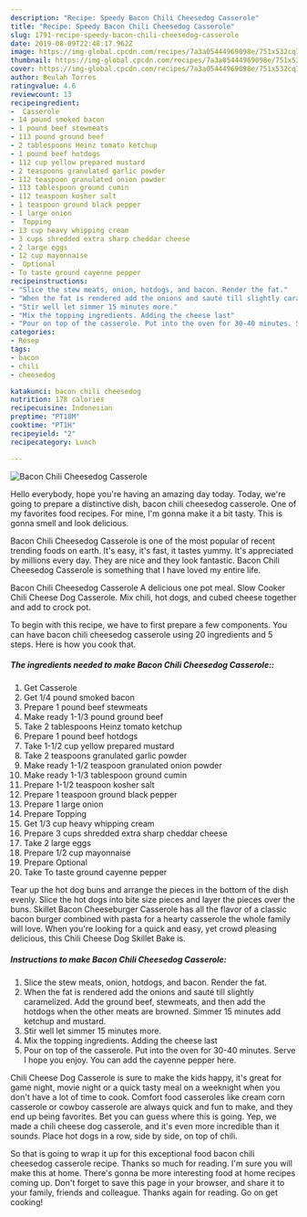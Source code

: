 ```yaml
---
description: "Recipe: Speedy Bacon Chili Cheesedog Casserole"
title: "Recipe: Speedy Bacon Chili Cheesedog Casserole"
slug: 1791-recipe-speedy-bacon-chili-cheesedog-casserole
date: 2019-08-09T22:48:17.962Z
image: https://img-global.cpcdn.com/recipes/7a3a05444969098e/751x532cq70/bacon-chili-cheesedog-casserole-recipe-main-photo.jpg
thumbnail: https://img-global.cpcdn.com/recipes/7a3a05444969098e/751x532cq70/bacon-chili-cheesedog-casserole-recipe-main-photo.jpg
cover: https://img-global.cpcdn.com/recipes/7a3a05444969098e/751x532cq70/bacon-chili-cheesedog-casserole-recipe-main-photo.jpg
author: Beulah Torres
ratingvalue: 4.6
reviewcount: 13
recipeingredient:
-  Casserole
- 14 pound smoked bacon
- 1 pound beef stewmeats
- 113 pound ground beef
- 2 tablespoons Heinz tomato ketchup
- 1 pound beef hotdogs
- 112 cup yellow prepared mustard
- 2 teaspoons granulated garlic powder
- 112 teaspoon granulated onion powder
- 113 tablespoon ground cumin
- 112 teaspoon kosher salt
- 1 teaspoon ground black pepper
- 1 large onion
-  Topping
- 13 cup heavy whipping cream
- 3 cups shredded extra sharp cheddar cheese
- 2 large eggs
- 12 cup mayonnaise
-  Optional
- To taste ground cayenne pepper
recipeinstructions:
- "Slice the stew meats, onion, hotdogs, and bacon. Render the fat."
- "When the fat is rendered add the onions and sauté till slightly caramelized. Add the ground beef, stewmeats, and then add the hotdogs when the other meats are browned. Simmer 15 minutes add ketchup and mustard."
- "Stir well let simmer 15 minutes more."
- "Mix the topping ingredients. Adding the cheese last"
- "Pour on top of the casserole. Put into the oven for 30-40 minutes. Serve I hope you enjoy. You can add the cayenne pepper here."
categories:
- Resep
tags:
- bacon
- chili
- cheesedog

katakunci: bacon chili cheesedog
nutrition: 178 calories
recipecuisine: Indonesian
preptime: "PT18M"
cooktime: "PT1H"
recipeyield: "2"
recipecategory: Lunch

---
```



![Bacon Chili Cheesedog Casserole](https://img-global.cpcdn.com/recipes/7a3a05444969098e/751x532cq70/bacon-chili-cheesedog-casserole-recipe-main-photo.jpg)

Hello everybody, hope you're having an amazing day today. Today, we're going to prepare a distinctive dish, bacon chili cheesedog casserole. One of my favorites food recipes. For mine, I'm gonna make it a bit tasty. This is gonna smell and look delicious.

Bacon Chili Cheesedog Casserole is one of the most popular of recent trending foods on earth. It's easy, it's fast, it tastes yummy. It's appreciated by millions every day. They are nice and they look fantastic. Bacon Chili Cheesedog Casserole is something that I have loved my entire life.

Bacon Chili Cheesedog Casserole A delicious one pot meal. Slow Cooker Chili Cheese Dog Casserole. Mix chili, hot dogs, and cubed cheese together and add to crock pot.


To begin with this recipe, we have to first prepare a few components. You can have bacon chili cheesedog casserole using 20 ingredients and 5 steps. Here is how you cook that.

##### The ingredients needed to make Bacon Chili Cheesedog Casserole::

1. Get  Casserole
1. Get 1/4 pound smoked bacon
1. Prepare 1 pound beef stewmeats
1. Make ready 1-1/3 pound ground beef
1. Take 2 tablespoons Heinz tomato ketchup
1. Prepare 1 pound beef hotdogs
1. Take 1-1/2 cup yellow prepared mustard
1. Take 2 teaspoons granulated garlic powder
1. Make ready 1-1/2 teaspoon granulated onion powder
1. Make ready 1-1/3 tablespoon ground cumin
1. Prepare 1-1/2 teaspoon kosher salt
1. Prepare 1 teaspoon ground black pepper
1. Prepare 1 large onion
1. Prepare  Topping
1. Get 1/3 cup heavy whipping cream
1. Prepare 3 cups shredded extra sharp cheddar cheese
1. Take 2 large eggs
1. Prepare 1/2 cup mayonnaise
1. Prepare  Optional
1. Take To taste ground cayenne pepper


Tear up the hot dog buns and arrange the pieces in the bottom of the dish evenly. Slice the hot dogs into bite size pieces and layer the pieces over the buns. Skillet Bacon Cheeseburger Casserole has all the flavor of a classic bacon burger combined with pasta for a hearty casserole the whole family will love. When you&#39;re looking for a quick and easy, yet crowd pleasing delicious, this Chili Cheese Dog Skillet Bake is. 

##### Instructions to make Bacon Chili Cheesedog Casserole:

1. Slice the stew meats, onion, hotdogs, and bacon. Render the fat.
1. When the fat is rendered add the onions and sauté till slightly caramelized. Add the ground beef, stewmeats, and then add the hotdogs when the other meats are browned. Simmer 15 minutes add ketchup and mustard.
1. Stir well let simmer 15 minutes more.
1. Mix the topping ingredients. Adding the cheese last
1. Pour on top of the casserole. Put into the oven for 30-40 minutes. Serve I hope you enjoy. You can add the cayenne pepper here.


Chili Cheese Dog Casserole is sure to make the kids happy, it&#39;s great for game night, movie night or a quick tasty meal on a weeknight when you don&#39;t have a lot of time to cook. Comfort food casseroles like cream corn casserole or cowboy casserole are always quick and fun to make, and they end up being favorites. Bet you can guess where this is going. Yep, we made a chili cheese dog casserole, and it&#39;s even more incredible than it sounds. Place hot dogs in a row, side by side, on top of chili. 

So that is going to wrap it up for this exceptional food bacon chili cheesedog casserole recipe. Thanks so much for reading. I'm sure you will make this at home. There's gonna be more interesting food at home recipes coming up. Don't forget to save this page in your browser, and share it to your family, friends and colleague. Thanks again for reading. Go on get cooking!
